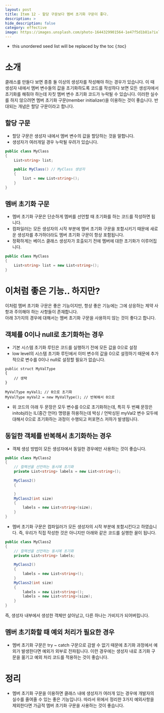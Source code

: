 ```yaml
---
layout: post
title: Item 12 - 할당 구문보다 멤버 초기화 구문이 좋다.
description: >
hide_description: false
category: effective
image: https://images.unsplash.com/photo-1644329901564-1e47f5d1b81a?ixlib=rb-1.2.1&ixid=MnwxMjA3fDB8MHxwaG90by1wYWdlfHx8fGVufDB8fHx8&auto=format&fit=crop&w=1742&q=80
---
```


* this unordered seed list will be replaced by the toc
{:toc}

# 소개
클래스를 만들다 보면 종종 둘 이상의 생성자를 작성해야 하는 경우가 있습니다. 이 때 생성자 내에서 멤버 변수들의 값을 초기화하도록 코드를 작성하다 보면
모든 생성자에서 초기화를 해줘야 하는데 자칫 멤버 변수 초기화 코드가 누락될 수 있습니다. 이러한 실수를 하지 않으려면 멤버 초기화 구문(member initializer)을 이용하는 것이 좋습니다. 반대되는 개념은 할당 구문이라고 합니다.

## 할당 구문
- 할당 구문은 생성자 내에서 멤버 변수의 값을 할당하는 것을 말합니다.
- 생성자가 여러개일 경우 누락될 우려가 있습니다.
```csharp
public class MyClass
{
    List<string> list;
    
    public MyClass() // MyClass 생성자
    {
        list = new List<string>();
    }
}
```

## 멤버 초기화 구문
- 멤버 초기화 구문은 단순하게 멤버를 선언할 때 초기화를 하는 코드를 작성하면 됩니다.
- 컴파일러는 모든 생성자의 시작 부분에 멤버 초기화 구문을 포함시키기 때문에 새로운 생성자를 추가하더라도 멤버 초기화 구문이 항상 포함됩니다.
- 정확하게는 베이스 클래스 생성자가 호출되기 전에 멤버에 대한 초기화가 이루어집니다.
```csharp
public class MyClass
{
    List<string> list = new List<string>();
}
```
# 이처럼 좋은 기능.. 하지만?
이처럼 멤버 초기화 구문은 좋은 기능이지만, 항상 좋은 기능에는 그에 상응하는 제약 사항과 주의해야 하는 사항들이 존재합니다.<br>
아래 3가지의 경우에 대해서는 멤버 초기화 구문을 사용하지 않는 것이 좋다고 합니다.

## 객체를 0이나 null로 초기화하는 경우
- 기본 시스템 초기화 루틴은 코드를 실행하기 전에 모든 값을 0으로 설정
- low level의 시스템 초기화 루틴에서 이미 변수의 값을 0으로 설정하기 때문에 추가적으로 변수를 0이나 null로 설정할 필요가 없습니다.
<pre><code class="C#">public struct MyValType 
{ 
    // 생략 
} 

MyValType myVal1; // 0으로 초기화 
MyValType myVal2 = new MyValType(); // 반복해서 0으로
</code></pre>

- 위 코드의 아래 두 문장은 모두 변수를 0으로 초기화하는데, 특히 두 번째 문장은 initobj라는 IL(중간 언어) 명령을 하용하는데
박싱 / 언박싱된 myVal2 변수 모두에 대해서 0으로 초기화하는 과정이 수행되고 퍼포먼스 저하가 발생됩니다.

## 동일한 객체를 반복해서 초기화하는 경우
- 객체 생성 방법이 모든 생성자에서 동일한 경우에만 사용하는 것이 좋습니다.
```csharp
public class MyClass2 
{ 
    // 컬렉션을 선언하는 동시에 초기화 
    private List<string> labels = new List<string>(); 
    
    MyClass2()
    { 

    } 
    MyClass2(int size) 
    { 
        labels = new List<string>(size); 
    }
}
```
- 멤버 초기화 구문은 컴파일러가 모든 생성자의 시작 부분에 포함시킨다고 하였습니다. 즉, 우리가 직접 작성한 것은 아니지만 아래와 같은
코드를 실행한 꼴이 됩니다.
```csharp
public class MyClass2 
{ 
    // 컬렉션을 선언하는 동시에 초기화 
    private List<string> labels; 
    
    MyClass2()
    { 
        labels = new List<string>();
    } 
    MyClass2(int size) 
    { 
        labels = new List<string>();
        labels = new List<string>(size); 
    }
}
```
즉, 생성자 내부에서 생성한 객체만 살아남고, 다른 하나는 가비지가 되어버립니다.

## 멤버 초기화할 때 예외 처리가 필요한 경우
- 멤버 초기화 구문은 try ~ catch 구문으로 감쌀 수 없기 때문에 초기화 과정에서 예외가 발생한다면 예외가 외부로 전파됩니다.
이런 경우에는 생성자 내로 초기화 구문을 옮기고 예외 처리 코드를 적용하는 것이 좋습니다.

# 정리
- 멤버 초기화 구문을 이용하면 클래스 내에 생성자가 여러개 있는 경우에 개발자의 실수를 줄여줄 수 있는 좋은 기능입니다.
따라서 위에서 정리한 3가지 예외사항을 제외한다면 가급적 멤버 초기화 구문을 사용하는 것이 좋습니다.
